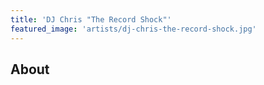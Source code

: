 ```yaml
---
title: 'DJ Chris "The Record Shock"'
featured_image: 'artists/dj-chris-the-record-shock.jpg'
---
```


## About



